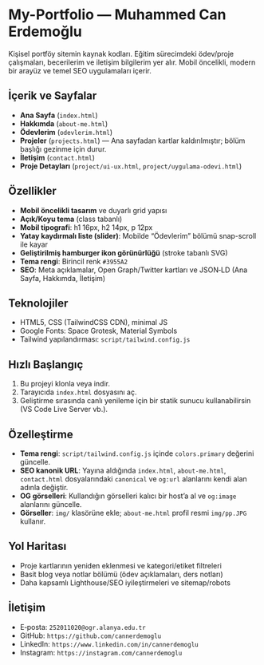 # My-Portfolio — Muhammed Can Erdemoğlu

Kişisel portföy sitemin kaynak kodları. Eğitim sürecimdeki ödev/proje çalışmaları, becerilerim ve iletişim bilgilerim yer alır. Mobil öncelikli, modern bir arayüz ve temel SEO uygulamaları içerir.

## İçerik ve Sayfalar
- **Ana Sayfa** (`index.html`)
- **Hakkımda** (`about-me.html`)
- **Ödevlerim** (`odevlerim.html`)
- **Projeler** (`projects.html`) — Ana sayfadan kartlar kaldırılmıştır; bölüm başlığı gezinme için durur.
- **İletişim** (`contact.html`)
- **Proje Detayları** (`project/ui-ux.html`, `project/uygulama-odevi.html`)

## Özellikler
- **Mobil öncelikli tasarım** ve duyarlı grid yapısı
- **Açık/Koyu tema** (class tabanlı)
- **Mobil tipografi**: h1 16px, h2 14px, p 12px
- **Yatay kaydırmalı liste (slider)**: Mobilde “Ödevlerim” bölümü snap-scroll ile kayar
- **Geliştirilmiş hamburger ikon görünürlüğü** (stroke tabanlı SVG)
- **Tema rengi**: Birincil renk `#3955A2`
- **SEO**: Meta açıklamalar, Open Graph/Twitter kartları ve JSON‑LD (Ana Sayfa, Hakkımda, İletişim)

## Teknolojiler
- HTML5, CSS (TailwindCSS CDN), minimal JS
- Google Fonts: Space Grotesk, Material Symbols
- Tailwind yapılandırması: `script/tailwind.config.js`

## Hızlı Başlangıç
1. Bu projeyi klonla veya indir.
2. Tarayıcıda `index.html` dosyasını aç.
3. Geliştirme sırasında canlı yenileme için bir statik sunucu kullanabilirsin (VS Code Live Server vb.).

## Özelleştirme
- **Tema rengi**: `script/tailwind.config.js` içinde `colors.primary` değerini güncelle.
- **SEO kanonik URL**: Yayına aldığında `index.html`, `about-me.html`, `contact.html` dosyalarındaki `canonical` ve `og:url` alanlarını kendi alan adınla değiştir.
- **OG görselleri**: Kullandığın görselleri kalıcı bir host’a al ve `og:image` alanlarını güncelle.
- **Görseller**: `img/` klasörüne ekle; `about-me.html` profil resmi `img/pp.JPG` kullanır.

## Yol Haritası
- Proje kartlarının yeniden eklenmesi ve kategori/etiket filtreleri
- Basit blog veya notlar bölümü (ödev açıklamaları, ders notları)
- Daha kapsamlı Lighthouse/SEO iyileştirmeleri ve sitemap/robots

## İletişim
- E‑posta: `252011020@ogr.alanya.edu.tr`
- GitHub: `https://github.com/cannerdemoglu`
- LinkedIn: `https://www.linkedin.com/in/cannerdemoglu`
- Instagram: `https://instagram.com/cannerdemoglu`


